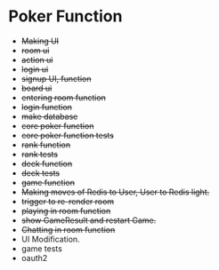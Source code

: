 # Poker Function

-   ~~Making UI~~
-   ~~room ui~~
-   ~~action ui~~
-   ~~login ui~~
-   ~~signup UI, function~~
-   ~~board ui~~
-   ~~entering room function~~
-   ~~login function~~
-   ~~make database~~
-   ~~core poker function~~
-   ~~core poker function tests~~
-   ~~rank function~~
-   ~~rank tests~~
-   ~~deck function~~
-   ~~deck tests~~
-   ~~game function~~
-   ~~Making moves of Redis to User, User to Redis light.~~
-   ~~trigger to re-render room~~
-   ~~playing in room function~~
-   ~~show GameResult and restart Game.~~
-   ~~Chatting in room function~~
-   UI Modification.
-   game tests
-   oauth2
